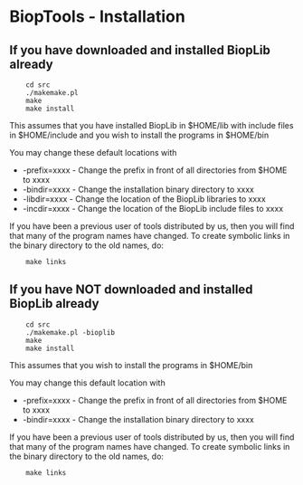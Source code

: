 BiopTools - Installation
========================

If you have downloaded and installed BiopLib already
----------------------------------------------------

        cd src
        ./makemake.pl
        make
        make install

This assumes that you have installed BiopLib in $HOME/lib with include
files in $HOME/include and you wish to install the programs in
$HOME/bin

You may change these default locations with

-   -prefix=xxxx - Change the prefix in front of all directories from
                   $HOME to xxxx
-   -bindir=xxxx - Change the installation binary directory to xxxx
-   -libdir=xxxx - Change the location of the BiopLib libraries to xxxx
-   -incdir=xxxx - Change the location of the BiopLib include files to xxxx

If you have been a previous user of tools distributed by us, then you
will find that many of the program names have changed. To create
symbolic links in the binary directory to the old names, do:

        make links



If you have NOT downloaded and installed BiopLib already
--------------------------------------------------------

        cd src
        ./makemake.pl -bioplib
        make
        make install

This assumes that you wish to install the programs in $HOME/bin

You may change this default location with

-   -prefix=xxxx - Change the prefix in front of all directories from
                   $HOME to xxxx
-   -bindir=xxxx - Change the installation binary directory to xxxx

If you have been a previous user of tools distributed by us, then you
will find that many of the program names have changed. To create
symbolic links in the binary directory to the old names, do:

        make links



